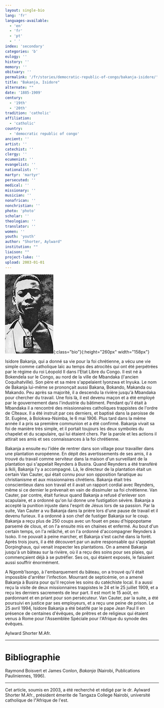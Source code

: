 ```yaml
---
layout: single-bio
lang: 'fr'
languages-available:
  - 'en'
  - 'fr'
  - 'pt'
  - ' '
index: 'secondary'
categories: 'b'
eulogy: ''
history: ''
memory: ''
obituary: ''
permalink: '/fr/stories/democratic-republic-of-congo/bakanja-isidore/'
title: "Bakanja, Isidore"
alternate: ""
date: '1885-1909'
century:
  - '19th'
  - '20th'
tradition: 'catholic'
affiliation:
  - 'catholic'
country:
  - 'democratic republic of congo'
ancient: ''
artist: ''
catechist: ''
clergy: ''
ecumenist: ''
evangelist: ''
nationalist: ''
martyr: 'martyr'
persecuted: ''
medical: ''
missionary: ''
musician: ''
nonafrican: ''
nonchristian: ''
photo: 'photo'
scholar: ''
theologian: ''
translator: ''
women: ''
youth: 'youth'
author: "Shorter, Aylward"
institution: ""
liaison: ""
project-luke: ''
upload: 2003-01-01
---
```


![Isidore Bakanja](/images/bio-pics/demrepcongo/bakanja-isidore/bakanja.jpg){:class="bio"}{:height="260px" width="158px"}

Isidore Bakanja, qui a donné sa vie pour la foi chrétienne, a vécu une vie simple comme catholique laïc au temps des atrocités qui ont été perpétrées par le régime du roi Léopold II dans l'Etat Libre du Congo. Il est né à Bokendela sur le Congo, au nord de la ville de Mbandaka (l'ancien Coquihatville). Son père et sa mère s'appelaient Iyonzwa et Inyuka. Le nom de Bakanja lui-même se prononçait aussi Bakana, Bokando, Makanda ou Makando. Peu après sa majorité, il a descendu la rivière jusqu'à Mbandaka pour chercher du travail. Une fois là, il est devenu maçon et a été employé par le gouvernement dans l'industrie du bâtiment. Pendant qu'il était à Mbandaka il a rencontré des missionnaires catholiques trappistes de l'ordre de Cîteaux. Il a été instruit par ces derniers, et baptisé dans la paroisse de St. Eugène, à Bolokwa-Nsimba, le 6 mai 1906. Plus tard dans la même année il a pris sa première communion et a été confirmé. Bakanja vivait sa foi de manière très simple, et il portait toujours les deux symboles du chapelet et du scapulaire, qui lui étaient chers. Par la parole et les actions il attirait ses amis et ses connaissances à la foi chrétienne.

Bakanja a ensuite eu l'idée de rentrer dans son village pour travailler dans une plantation européenne. En dépit des avertissements de ses amis, il a trouvé du travail comme serviteur dans la maison d'un surveillant de la plantation qui s'appelait Reynders à Busira. Quand Reynders a été transféré à Ikili, Bakanja l'y a accompagné. Là, le directeur de la plantation était un certain Van Cauter, qui était connu pour son opposition fanatique au christianisme et aux missionnaires chrétiens. Bakanja était très conscientieux dans son travail et il avait un rapport cordial avec Reynders, même si ce dernier le prévenait en vain de dissimuler sa foi chrétienne. Van Cauter, par contre, était furieux quand Bakanja a refusé d'enlever son scapulaire, et a ordonné qu'on lui donne une fustigation sévère. Bakanja a accepté la punition injuste dans l'esprit de Jésus lors de sa passion. Par la suite, Van Cauter a vu Bakanja dans la prière lors d'une pause de travail et il devenu furieux. Il a ordonné à son chef de fustiger Bakanja sur le coup. Bakanja a reçu plus de 250 coups avec un fouet en peau d'hippopotame parsemé de clous, et on l'a ensuite mis en chaines et enfermé. Au bout d'un certain temps, on l'a relâché, et on l'a ordonné d'accompagner Reynders à Isoko. Il ne pouvait à peine marcher, et Bakanja s'est caché dans la forêt. Après trois jours, il a été découvert par un autre responsable qui s'appelait Dorpinghaus, qui venait inspecter les plantations. On a amené Bakanja jusqu'à un bâteau sur la rivière, où il a reçu des soins pour ses plaies, qui commençaient déjà à se putréfier. Ses os, qui étaient exposés, le faisaient aussi souffrir énormément.

A Ngomb'Isongo, à l'embarquement du bâteau, on a trouvé qu'il était impossible d'arrêter l'infection. Mourrant de septicémie, on a amené Bakanja à Busira pour qu'il reçoive les soins du catéchiste local.  Il a aussi reçu la visite de deux missionnaires trappistes le 24 et le 25 juillet 1909, et a reçu les derniers sacrements de leur part. Il est mort le 15 août, en pardonnant et en priant pour son persécuteur. Van Cauter, par la suite, a été poursuivi en justice par ses employeurs, et a reçu une peine de prison. Le 25 avril 1994, Isidore Bakanja a été béatifé par le pape Jean Paul II en présence de centaines d'évêques, de prêtres et de religieux qui étaient venus à Rome pour l'Assemblée Spéciale pour l'Afrique du synode des évêques.

Aylward Shorter M.Afr.

---

# Bibliographie

Raymond Boisvert et James Conlon, *Bakanja* (Nairobi, Publications Pauliniennes, 1996).

---

Cet article, soumis en 2003, a été recherché et rédigé par le dr. Aylward Shorter M.Afr., président émerite de Tangaza College Nairobi, université catholique de l"Afrique de l'est.
